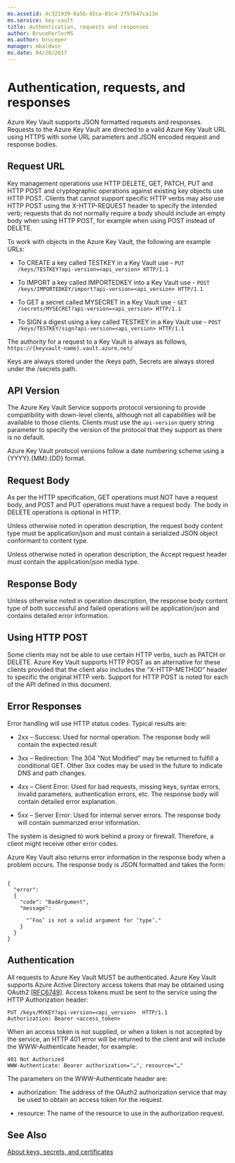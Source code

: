 ```yaml
---
ms.assetid: 4c321939-8a5b-42ca-83c4-2f5f647ca13e
ms.service: key-vault
title: Authentication, requests and responses
author: BrucePerlerMS
ms.author: bruceper
manager: mbaldwin
ms.date: 04/28/2017
---
```

# Authentication, requests, and responses
Azure Key Vault supports JSON formatted requests and responses. Requests to the Azure Key Vault are directed to a valid Azure Key Vault URL using HTTPS with some URL parameters and JSON encoded request and response bodies.  

## Request URL  
 Key management operations use HTTP DELETE, GET, PATCH, PUT and HTTP POST and cryptographic operations against existing key objects use HTTP POST. Clients that cannot support specific HTTP verbs may also use HTTP POST using the X-HTTP-REQUEST header to specify the intended verb; requests that do not normally require a body should include an empty body when using HTTP POST, for example when using POST instead of DELETE.  

 To work with objects in the Azure Key Vault, the following are example URLs:  

-   To CREATE a key called TESTKEY in a Key Vault use - `PUT /keys/TESTKEY?api-version=<api_version> HTTP/1.1`  

-   To IMPORT a key called IMPORTEDKEY into a Key Vault use - `POST /keys/IMPORTEDKEY/import?api-version=<api_version> HTTP/1.1`  

-   To GET a secret called MYSECRET in a Key Vault use - `GET /secrets/MYSECRET?api-version=<api_version> HTTP/1.1`  

-   To SIGN a digest using a key called TESTKEY in a Key Vault use - `POST /keys/TESTKEY/sign?api-version=<api_version> HTTP/1.1`  

 The authority for a request to a Key Vault is always as follows,  `https://{keyvault-name}.vault.azure.net/`  

 Keys are always stored under the /keys path, Secrets are always stored under the /secrets path.  

## API Version  
 The Azure Key Vault Service supports protocol versioning to provide compatibility with down-level clients, although not all capabilities will be available to those clients. Clients must use the `api-version` query string parameter to specify the version of the protocol that they support as there is no default.  

 Azure Key Vault protocol versions follow a date numbering scheme using a {YYYY}.{MM}.{DD} format.  

## Request Body  
 As per the HTTP specification, GET operations must NOT have a request body, and POST and PUT operations must have a request body. The body in DELETE operations is optional in HTTP.  

 Unless otherwise noted in operation description, the request body content type must be application/json and must contain a serialized JSON object conformant to content type.  

 Unless otherwise noted in operation description, the Accept request header must contain the application/json media type.  

## Response Body  
 Unless otherwise noted in operation description, the response body content type of both successful and failed operations will be application/json and contains detailed error information.  

## Using HTTP POST  
 Some clients may not be able to use certain HTTP verbs, such as PATCH or DELETE. Azure Key Vault supports HTTP POST as an alternative for these clients provided that the client also includes the “X-HTTP-METHOD” header to specific the original HTTP verb. Support for HTTP POST is noted for each of the API defined in this document.  

## Error Responses  
 Error handling will use HTTP status codes. Typical results are:  

-   2xx – Success: Used for normal operation. The response body will contain the expected result  

-   3xx – Redirection: The 304 "Not Modified" may be returned to fulfill a conditional GET. Other 3xx codes may be used in the future to indicate DNS and path changes.  

-   4xx – Client Error: Used for bad requests, missing keys, syntax errors, invalid parameters, authentication errors, etc. The response body will contain detailed error explanation.  

-   5xx – Server Error: Used for internal server errors. The response body will contain summarized error information.  

 The system is designed to work behind a proxy or firewall. Therefore, a client might receive other error codes.  

 Azure Key Vault also returns error information in the response body when a problem occurs. The response body is JSON formatted and takes the form:  

```  

{  
  "error":  
  {  
    "code": "BadArgument",  
    "message":  

      "’Foo’ is not a valid argument for ‘type’."  
    }  
  }  
}  

```  

## Authentication  
 All requests to Azure Key Vault MUST be authenticated. Azure Key Vault supports Azure Active Directory access tokens that may be obtained using OAuth2 [[RFC6749](http://tools.ietf.org/html/rfc6749)]. Access tokens must be sent to the service using the HTTP Authorization header:  

```  
PUT /keys/MYKEY?api-version=<api_version>  HTTP/1.1  
Authorization: Bearer <access_token>  

```  

 When an access token is not supplied, or when a token is not accepted by the service, an HTTP 401 error will be returned to the client and will include the WWW-Authenticate header, for example:  

```  
401 Not Authorized  
WWW-Authenticate: Bearer authorization="…", resource="…"  

```  

 The parameters on the WWW-Authenticate header are:  

-   authorization: The address of the OAuth2 authorization service that may be used to obtain an access token for the request.  

-   resource: The name of the resource to use in the authorization request.  

## See Also  
 [About keys, secrets, and certificates](about-keys--secrets-and-certificates.md)
